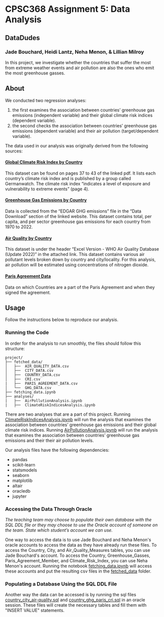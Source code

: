# CPSC368 Assignment 5: Data Analysis
## DataDudes
### Jade Bouchard, Heidi Lantz, Neha Menon, & Lillian Milroy 

In this project, we investigate whether the countries that suffer the most from extreme 
weather events and air pollution are also the ones who emit the most greenhouse gasses.

## About

We conducted two regression analyses: 
1. the first examines the association between countries’ greenhouse gas emissions
   (independent variable) and their global climate risk indices (dependent variable).
3. the second checks the association between countries’ greenhouse gas emissions
   (dependent variable) and their air pollution (target/dependent variable).

The data used in our analysis was originally derived from the following sources:

#### [Global Climate Risk Index by Country](https://www.germanwatch.org/sites/default/files/20-2-01e%20Global%20Climate%20Risk%20Index%202020_14.pdf)

This dataset can be found on pages 37 to 43 of the linked pdf. It lists each country’s climate 
risk index and is published by a group called Germanwatch. The climate risk index “indicates 
a level of exposure and vulnerability to extreme events” (page 4). 

#### [Greenhouse Gas Emissions by Country](https://edgar.jrc.ec.europa.eu/report_2023#data_download)

Data is collected from the “EDGAR GHG emissions” file in the “Data Download” section of the 
linked website. This dataset contains total, per capita, and per sector greenhouse gas emissions 
for each country from 1970 to 2022. 

#### [Air Quality by Country](https://www.who.int/data/gho/data/themes/air-pollution/who-air-quality-database/2022)

This dataset is under the header “Excel Version - WHO Air Quality Database (Update 2022)” in the 
attached link. This dataset contains various air pollutant levels broken down by country and 
city/locality. For this analysis, air pollution will be estimated using concentrations of nitrogen dioxide. 

#### [Paris Agreement Data](https://treaties.un.org/pages/ViewDetails.aspx?src=TREATY&mtdsg_no=XXVII-7-d&chapter=27&clang=_en)

Data on which Countries are a part of the Paris Agreement and when they signed the agreement.

## Usage
Follow the instructions below to reproduce our analysis.

### Running the Code
In order for the analysis to run smoothly, the files should follow this structure:

```
project/          
├── fetched_data/                     
│   ├──  AIR_QUALITY_DATA.csv
│   ├──  CITY_DATA.csv
│   ├──  COUNTRY_DATA.csv
│   ├──  CRI.csv
|   ├──  PARIS_AGREEMENT_DATA.csv
│   └──  GHG_DATA.csv
├── fetching_data.ipynb
├── analyses/
|   ├──  AirPollutionAnalysis.ipynb
|   ├──  ClimateRiskIndicesAnalysis.ipynb
```

There are two analyses that are a part of this project. Running [ClimateRiskIndicesAnalysis.ipynb](analyses/ClimateRiskIndicesAnalysis.ipynb) will run the analysis that examines the association between countries’ greenhouse gas emissions and their global climate risk indices. Running [AirPollutionAnalysis.ipynb](analyses/AirPollutionAnalysis.ipynb) will run the analysis that examines the association between countries’ greenhouse gas emissions and their their air pollution levels.

Our analysis files have the following dependencies:
- pandas
- scikit-learn
- statsmodels
- seaborn
- matplotlib
- altair
- oracledb
- jupyter

### Accessing the Data Through Oracle
*The teaching team may choose to populate their own database with the SQL DDL file or they may 
choose to use the Oracle account of someone on the team. State which student’s account we can use.*

One way to access the data is to use Jade Bouchard and Neha Menon's oracle accounts to access the data as they have already run these files. To access the Country, City, and Air_Quality_Measures tables, you can use Jade Bouchard's account. To access the Country, Greenhouse_Gasses, Paris_Agreement_Member, and Climate_Risk_Index, you can use Neha Menon's account. Running the notebook [fetching_data.ipynb](fetching_data.ipynb) will access these accounts and put the resulting csv files in the [fetched_data](fetched_data) folder.

### Populating a Database Using the SQL DDL File

Another way the data can be accessed is by running the sql files [country_city_air-quality.sql](country_city_air-quality.sql) and [country_ghg_paris_cri.sql](country_ghg_paris_cri.sql) in an oracle session. These files will create the necessary tables and fill them with "INSERT VALUE" statements.
